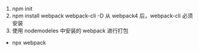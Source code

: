 1. npm init
2. npm install webpack webpack-cli -D 从 webpack4 后，webpack-cli 必须安装
3. 使用 nodemodeles 中安装的 webpack 进行打包

- npx webpack
